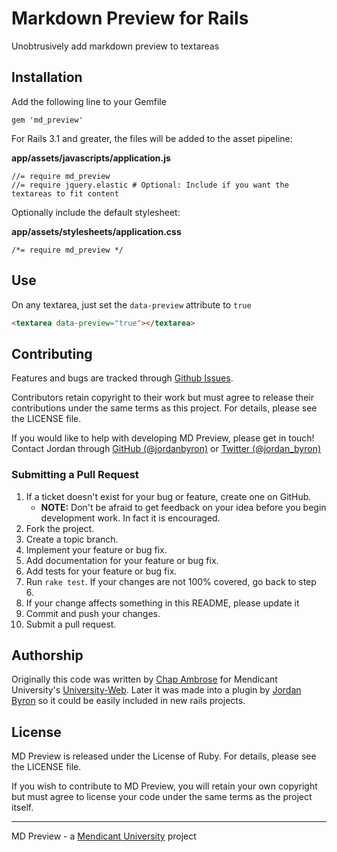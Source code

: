 # Markdown Preview for Rails

Unobtrusively add markdown preview to textareas

## Installation

Add the following line to your Gemfile

```
gem 'md_preview'
```

For Rails 3.1 and greater, the files will be added to the asset pipeline:

**app/assets/javascripts/application.js**

```
//= require md_preview
//= require jquery.elastic # Optional: Include if you want the textareas to fit content
```

Optionally include the default stylesheet:

**app/assets/stylesheets/application.css**

```
/*= require md_preview */
```

## Use

On any textarea, just set the `data-preview` attribute to `true`

```html
<textarea data-preview="true"></textarea>
```

## Contributing

Features and bugs are tracked through [Github Issues](https://github.com/mendicant-university/md_preview/issues).

Contributors retain copyright to their work but must agree to release their
contributions under the same terms as this project. For details, please see the LICENSE file.

If you would like to help with developing MD Preview, please get in touch!
Contact Jordan through [GitHub (@jordanbyron)](https://github.com/jordanbyron) or [Twitter (@jordan_byron)](http://twitter.com/jordan_byron)

### Submitting a Pull Request

1. If a ticket doesn't exist for your bug or feature, create one on GitHub.
    - **NOTE:** Don't be afraid to get feedback on your idea before you begin development work. In fact it is encouraged.
2. Fork the project.
3. Create a topic branch.
4. Implement your feature or bug fix.
5. Add documentation for your feature or bug fix.
6. Add tests for your feature or bug fix.
7. Run `rake test`. If your changes are not 100% covered, go back to step 6.
8. If your change affects something in this README, please update it
9. Commit and push your changes.
10. Submit a pull request.

## Authorship

Originally this code was written by [Chap Ambrose](http://www.chapambrose.com/) for Mendicant University's [University-Web](https://github.com/mendicant-university/university-web). Later it was made into a plugin by [Jordan Byron](http://jordanbyron.com) so it could be easily included in new rails projects.

## License

MD Preview is released under the License of Ruby. For details, please see the LICENSE file.

If you wish to contribute to MD Preview, you will retain your own copyright but must agree to license your code under the same terms as the project itself.

---

MD Preview - a [Mendicant University](http://mendicantuniversity.org) project